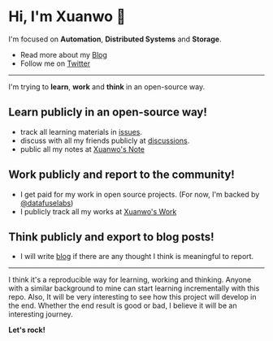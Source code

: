 # Hi, I'm Xuanwo 👋

I'm focused on **Automation**, **Distributed Systems** and **Storage**.

- Read more about my [Blog](https://xuanwo.io)
- Follow me on [Twitter](https://twitter.com/OnlyXuanwo)

---

I'm trying to **learn**, **work** and **think** in an open-source way. 

## Learn publicly in an open-source way!

- track all learning materials in [issues](https://github.com/Xuanwo/Xuanwo/issues). 
- discuss with all my friends publicly at [discussions](https://github.com/Xuanwo/Xuanwo/discussions).
- public all my notes at [Xuanwo's Note](https://note.xuanwo.io)

## Work publicly and report to the community!

- I get paid for my work in open source projects. (For now, I'm backed by [@datafuselabs](https://github.com/datafuselabs))
- I publicly track all my works at [Xuanwo's Work](https://github.com/users/Xuanwo/projects/2)

## Think publicly and export to blog posts!

- I will write [blog](https://xuanwo.io) if there are any thought I think is meaningful to report.

---

I think it's a reproducible way for learning, working and thinking. Anyone with a similar background to mine can start learning incrementally with this repo. Also, It will be very interesting to see how this project will develop in the end. Whether the end result is good or bad, I believe it will be an interesting journey.

**Let's rock!**
